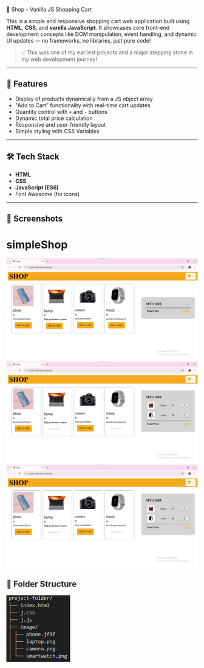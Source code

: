  🛒 Shop - Vanilla JS Shopping Cart

This is a simple and responsive shopping cart web application built using **HTML**, **CSS**, and **vanilla JavaScript**. It showcases core front-end development concepts like DOM manipulation, event handling, and dynamic UI updates — no frameworks, no libraries, just pure code!

> 💡 This was one of my earliest projects and a major stepping stone in my web development journey!

---
## 🚀 Features

- Display of products dynamically from a JS object array
- "Add to Cart" functionality with real-time cart updates
- Quantity control with `+` and `-` buttons
- Dynamic total price calculation
- Responsive and user-friendly layout
- Simple styling with CSS Variables

---
## 🛠 Tech Stack

- **HTML**
- **CSS**
- **JavaScript (ES6)**
- Font Awesome (for icons)

---
## 📸 Screenshots
# simpleShop
![Website](image-2.png)
![Items added to cart](image.png)
![Quantity increased](image-1.png)

## 📂 Folder Structure
![project folder](image-3.png)